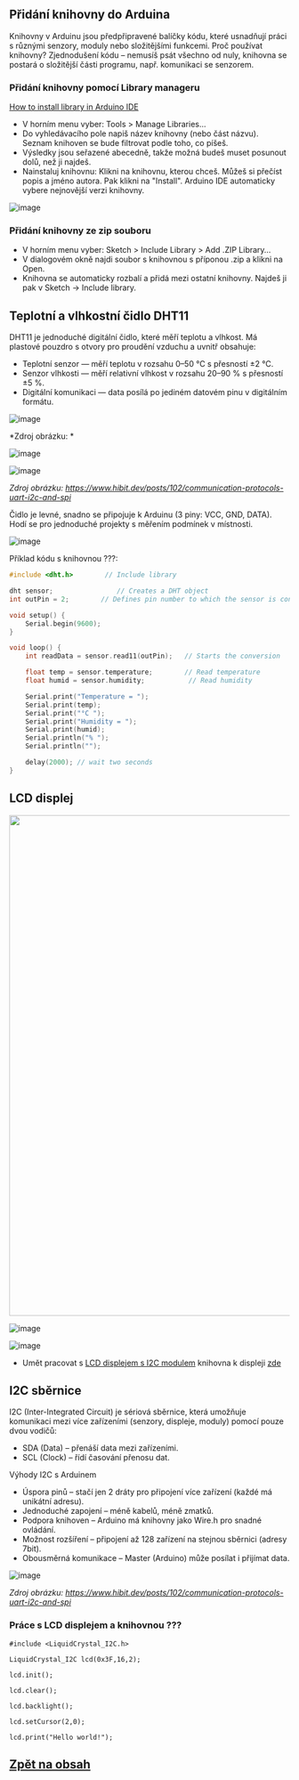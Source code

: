 ## Přidání knihovny do Arduina

Knihovny v Arduinu jsou předpřipravené balíčky kódu, které usnadňují práci s různými senzory, moduly nebo složitějšími funkcemi.
Proč používat knihovny? Zjednodušení kódu – nemusíš psát všechno od nuly, knihovna se postará o složitější části programu, např. komunikaci se senzorem.

### Přidání knihovny pomocí Library manageru

[How to install library in Arduino IDE](https://docs.arduino.cc/software/ide-v2/tutorials/ide-v2-installing-a-library/)

- V horním menu vyber: Tools > Manage Libraries…
- Do vyhledávacího pole napiš název knihovny (nebo část názvu). Seznam knihoven se bude filtrovat podle toho, co píšeš.
- Výsledky jsou seřazené abecedně, takže možná budeš muset posunout dolů, než ji najdeš.
- Nainstaluj knihovnu: Klikni na knihovnu, kterou chceš. Můžeš si přečíst popis a jméno autora. Pak klikni na "Install". Arduino IDE automaticky vybere nejnovější verzi knihovny.
  
![image](https://github.com/user-attachments/assets/1dd94d18-4994-4dde-9b1e-e68cc9587888)


### Přidání knihovny ze zip souboru
- V horním menu vyber: Sketch > Include Library > Add .ZIP Library…
- V dialogovém okně najdi soubor s knihovnou s příponou .zip a klikni na Open.
- Knihovna se automaticky rozbalí a přidá mezi ostatní knihovny. Najdeš ji pak v Sketch  → Include library.

## Teplotní a vlhkostní čidlo DHT11
DHT11 je jednoduché digitální čidlo, které měří teplotu a vlhkost. Má plastové pouzdro s otvory pro proudění vzduchu a uvnitř obsahuje:
- Teplotní senzor — měří teplotu v rozsahu 0–50 °C s přesností ±2 °C.
- Senzor vlhkosti — měří relativní vlhkost v rozsahu 20–90 % s přesností ±5 %.
- Digitální komunikaci — data posílá po jediném datovém pinu v digitálním formátu.

![image](https://github.com/user-attachments/assets/6f302fde-7002-46a4-9dac-08bd8cdb30da)

*Zdroj obrázku: *

![image](https://github.com/user-attachments/assets/f7816d45-ff25-4df3-ad74-6a9cdfc20167)

![image](https://github.com/user-attachments/assets/7a04283b-2c96-4b60-8328-cd3b5d107ec3)

*Zdroj obrázku: https://www.hibit.dev/posts/102/communication-protocols-uart-i2c-and-spi*

Čidlo je levné, snadno se připojuje k Arduinu (3 piny: VCC, GND, DATA). Hodí se pro jednoduché projekty s měřením podmínek v místnosti.

![image](https://github.com/user-attachments/assets/243bede4-bb75-435e-8b21-c4da6e532cab)

Příklad kódu s knihovnou ???:

```c
#include <dht.h>        // Include library

dht sensor;                // Creates a DHT object
int outPin = 2;        // Defines pin number to which the sensor is connected

void setup() {
	Serial.begin(9600);
}

void loop() {
	int readData = sensor.read11(outPin);	// Starts the conversion

	float temp = sensor.temperature;        // Read temperature
	float humid = sensor.humidity;           // Read humidity

	Serial.print("Temperature = ");
	Serial.print(temp);
	Serial.print("°C ");
	Serial.print("Humidity = ");
	Serial.print(humid);
	Serial.println("% ");
	Serial.println("");

	delay(2000); // wait two seconds
}
```

## LCD displej

<img src="https://github.com/user-attachments/assets/bca81828-3aa8-42fd-a01e-f5fd5cd19ad4" width="900"/>

![image](https://github.com/user-attachments/assets/b6db3a5d-ad19-4cc1-95c1-e09f09fd3db1)

![image](https://github.com/user-attachments/assets/78b70043-0437-481e-8bdc-5a0c43e8cd9d)

- Umět pracovat s [LCD displejem s I2C modulem](https://navody.dratek.cz/zaciname-s-arduinem/lcd-displej.html) knihovna k displeji [zde](https://github.com/fdebrabander/Arduino-LiquidCrystal-I2C-library/archive/refs/heads/master.zip)

## I2C sběrnice
I2C (Inter-Integrated Circuit) je sériová sběrnice, která umožňuje komunikaci mezi více zařízeními (senzory, displeje, moduly) pomocí pouze dvou vodičů:
- SDA (Data) – přenáší data mezi zařízeními.
- SCL (Clock) – řídí časování přenosu dat.

Výhody I2C s Arduinem
- Úspora pinů – stačí jen 2 dráty pro připojení více zařízení (každé má unikátní adresu).
- Jednoduché zapojení – méně kabelů, méně zmatků.
- Podpora knihoven – Arduino má knihovny jako Wire.h pro snadné ovládání.
- Možnost rozšíření – připojení až 128 zařízení na stejnou sběrnici (adresy 7bit).
- Obousměrná komunikace – Master (Arduino) může posílat i přijímat data.
 
![image](https://github.com/user-attachments/assets/abc6c42b-abeb-4a6f-a850-ca47433e5dd9)
 
*Zdroj obrázku: https://www.hibit.dev/posts/102/communication-protocols-uart-i2c-and-spi*

### Práce s LCD displejem a knihovnou ???

```#include <LiquidCrystal_I2C.h>```

```LiquidCrystal_I2C lcd(0x3F,16,2);```

```lcd.init();```

```lcd.clear();```         

```lcd.backlight();```

```lcd.setCursor(2,0);```

```lcd.print("Hello world!");```


## [Zpět na obsah](README.md)

